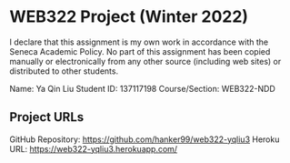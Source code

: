 # WEB322 Project (Winter 2022) 

I declare that this assignment is my own work in accordance with the Seneca Academic Policy. No part of this assignment has been copied manually or electronically from any other source (including web sites) or distributed to other students. 

Name: Ya Qin Liu 
Student ID: 137117198
Course/Section: WEB322-NDD

## Project URLs
GitHub Repository: https://github.com/hanker99/web322-yqliu3
Heroku URL: https://web322-yqliu3.herokuapp.com/